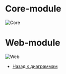 # Core-module
![Core](...)
# Web-module
![Web](...)

- [Назад к диаграммам](https://github.com/evgenyv13/LaborExchange/blob/master/documentation/diagram.md)
